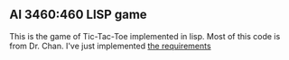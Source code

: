 ## AI 3460:460 LISP game

This is the game of Tic-Tac-Toe implemented in lisp. Most of this code is from Dr. Chan. I've just implemented [the requirements](http://cs.uakron.edu/~chan/cs460/Fall%202013/460p1.htm)
